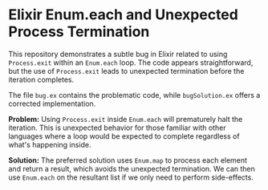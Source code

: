 # Elixir Enum.each and Unexpected Process Termination

This repository demonstrates a subtle bug in Elixir related to using `Process.exit` within an `Enum.each` loop.  The code appears straightforward, but the use of `Process.exit` leads to unexpected termination before the iteration completes.

The file `bug.ex` contains the problematic code, while `bugSolution.ex` offers a corrected implementation.

**Problem:**  Using `Process.exit` inside `Enum.each` will prematurely halt the iteration. This is unexpected behavior for those familiar with other languages where a loop would be expected to complete regardless of what's happening inside.

**Solution:**  The preferred solution uses `Enum.map` to process each element and return a result, which avoids the unexpected termination. We can then use `Enum.each` on the resultant list if we only need to perform side-effects.